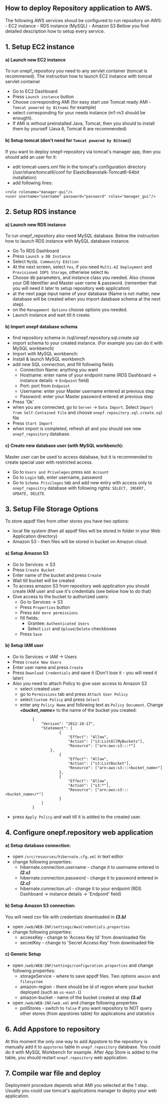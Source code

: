 How to deploy Repository application to AWS.
-------------------
The following AWS services shoud be configured to run repository on AWS:
	- EC2 instance 
	- RDS instance (MySQL)
	- Amazon S3 
Bellow you find detailed description how to setup every service.

## 1. Setup EC2 instance
#### a) Launch new EC2 instance
To run onepf_repository you need to any servlet container (tomcat is recommened). The instruction how to launch EC2 instance with tomcat servlet container 
   
   - Go to EC2 Dashboard
   - Press `Launch instance` button
   - Choose corresponding AMI (for easy start use Tomcat ready AMI - `Tomcat powered by Bitnami` for example)
   - select corresponding for your needs instance (m1-m3 should be enought).
   - If AMI is without preinstalled Java, Tomcat, then you should to install them by yourself (Java 6, Tomcat 6 are recommended)
	
#### b) Setup tomcat (don't need for `Tomcat powered by Bitnami`)
If you want to deploy onepf-repository via tomcat's manager app, then you should add an user for it:

- edit tomcat-users.xml file in the tomcat's configuration directory (/usr/share/tomcat6/conf for ElasticBeanstalk-Tomcat6-64bit installation)
- add following lines: 

```
<role rolename="manager-gui"/>
<user username="username" password="password" roles="manager_gui"/>
```

## 2. Setup RDS instance

#### a) Launch new RDS instance 
To run onepf_repository also need MySQL database. Below the instruction how to launch RDS instance with MySQL database instance.

- Go To RDS Dashboard
- Press `Launch a DB Instance`
- Select `MySQL Community Edition`
- At the next screen, select `Yes`, if you need `Multi-AZ Deployment` and `Provisioned IOPS Storage`, otherwise select `No`
- Choose db parameters, and instance class you needed. Also choose your DB Identifier and Master user name & password. (remember that you will need it later to setup repository web application)
- at the next page input name of your database (Name is not matter, new database will be created when you import database schema at the next step).
- on the `Management Options` choose options you needed.
- Launch instance and wait till it create.

#### b) Import onepf database schema
- find repository schema in /sql/onepf.repository.sql.create.sql
- import schema to your created instance. (For example you can do it with MySQL workbench)
- Import with MySQL workbench:
- Install & launch MySQL workbench
- add new SQL connection, and fill following fields
	- Connection Name: anything you want
	- Hostname: enter name of your endpoint name (RDS Dashboard -> instance details -> `Endpoint` field)
	- Port: port from `Endpoint`
	- Username: enter your Master username entered at previous step
	- Password: enter your Master password entered at previous step
- Press 'Ok'
- when you are connected, go to `Server` -> `Data Import`. Select `Import from Self-Contained File` and choose `onepf.repository.sql.create.sql` file
- Press `Start Import`
- when import is completed, refresh all and you should see new `onepf_repository` database. 

#### c) Create new database user (with MySQL workbench):
Master user can be used to access database, but it is recommended to create special user with restricted access.

- Go to `Users and Priveleges` press `Add Account`
- Go to `Login` tab, enter username, password
- Go to `Schema Privileges` tab and add new entry with access only to `onepf_repositry` database with following rights: `SELECT, INSERT, UPDATE, DELETE`. 

## 3. Setup File Storage Options
To store appdf files from other stores you have two options:

- local file system (then all appdf files will be stored in folder in your Web Application directory)
- Amazon S3 - then files will be stored in bucket on Amazon cloud.

#### a) Setup Amazon S3
- Go to Services -> S3
- Press `Create Bucket`
- Enter name of the bucket and press `Create`
- Wait till bucket will be created
- To access amazon S3 from repository web application you should create IAM user and use it's credentials (see below how to do that)
- Give access to the bucket to authorized users:
	- Go to Services -> S3
	- Press `Properties` button
	- Press `Add more permissions`
	- fill fields:
		- Grantee: `Authenticated Users`
		- Select `List` and `Upload/Delete` checkboxes
	- Press `Save`
	
#### b) Setup IAM user
- Go to Services -> IAM -> Users
- Press `Create New Users`
- Enter user name and press `Create`
- Press `Download Credentials` and save it (Don't lose it - you will need it later)
- Also you need to attach Policy to give user access to Amazon S3
	- select created user
	- go to `Permissions` tab and press `Attach User Policy`
	- select `Custom Policy` and press `Select`
	- enter any `Policy Name` and following text as `Policy Document`. Change ***<bucket_name>*** to the name of the bucket you created:
	
```
			{
 		 		"Version": "2012-10-17",
  				"Statement": [
    					{
      						"Effect": "Allow",
      						"Action": ["s3:ListAllMyBuckets"],
      						"Resource": ["arn:aws:s3:::*"]
   					},
    					{
      						"Effect": "Allow",
      						"Action": ["s3:ListBucket"],
      						"Resource": ["arn:aws:s3:::<bucket_name>"]
    					},
    					{
      						"Effect": "Allow",
      						"Action": ["s3:*"],
      						"Resource": ["arn:aws:s3:::<bucket_name>/*"]
    					}
  				]
			}
```
- press `Apply Policy` and wait till it is added to the created user.
			
		
## 4. Configure onepf.repository web application 
#### a) Setup database connection:
- open `/src/resources/hibernate.cfg.xml` in text editor
- change following properties:
	- hibernate.connection.username - change it to username entered in ***(2.c)***
	- hibernate.connection.password - change it to password entered in ***(2.c)***
	- hibernate.connection.url - change it to your endpoint (RDS Dashboard -> instance details -> 'Endpoint' field)
	
#### b) Setup Amazon S3 connection:
You will need csv file with credentials downloaded in ***(3.b)***

- open `/web/WEB-INF/settings/AwsCredentials.properties`
- change following properties:
	- accessKey - change to 'Access Key Id' from downloaded file
	- secretKey - change to 'Secret Access Key' from downloaded file
	
#### c) Generic Setup
- open `/web/WEB-INF/settings/configuration.properties` and change following properties:
	- storageService - where to save appdf files. Two options `amazon` and `filesystem`
	- amazon-region - there should be id of region where your bucket deployed (such as `us-east-1`)
	- amazon-bucket - name of the bucket created at step ***(3.a)***
- open `/web/WEB-INF/web.xml` and change following properties
	- pollStores - switch to `false` if you want repository to NOT query other stores (from appstores table) for applications and statistics 

## 6. Add Appstore to repository
At this moment the only one way to add Appstore to the repository is manually add it to `appstores` table in `onepf_repository` database. You could do it with MySQL Workbench for example. After App Store is added to the table, you should restart `onepf.repository` web application.

## 7. Compile war file and deploy
Deployment procedure depends what AMI you selected at the 1 step. Usually you could use tomcat's applications manager to deploy your web application. 